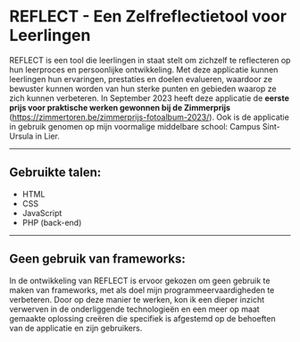 # REFLECT - Een Zelfreflectietool voor Leerlingen

REFLECT is een tool die leerlingen in staat stelt om zichzelf te reflecteren op hun leerproces en persoonlijke ontwikkeling. Met deze applicatie kunnen leerlingen hun ervaringen, prestaties en doelen evalueren, waardoor ze bewuster kunnen worden van hun sterke punten en gebieden waarop ze zich kunnen verbeteren. In September 2023 heeft deze applicatie de **eerste prijs voor praktische werken gewonnen bij de Zimmerprijs** (https://zimmertoren.be/zimmerprijs-fotoalbum-2023/). Ook is de applicatie in gebruik genomen op mijn voormalige middelbare school: Campus Sint-Ursula in Lier.

------------------------------------------------------------------------------------------------------------------------------------------------------
## Gebruikte talen:

- HTML
- CSS
- JavaScript
- PHP (back-end)

------------------------------------------------------------------------------------------------------------------------------------------------------
## Geen gebruik van frameworks:

In de ontwikkeling van REFLECT is ervoor gekozen om geen gebruik te maken van frameworks, met als doel mijn programmeervaardigheden te verbeteren. Door op deze manier te werken, kon ik een dieper inzicht verwerven in de onderliggende technologieën en een meer op maat gemaakte oplossing creëren die specifiek is afgestemd op de behoeften van de applicatie en zijn gebruikers.
